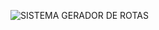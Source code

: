 
![SISTEMA GERADOR DE ROTAS](https://user-images.githubusercontent.com/90366592/165193151-25bbaffd-c066-4afa-a75c-003eb51ab13e.png)
